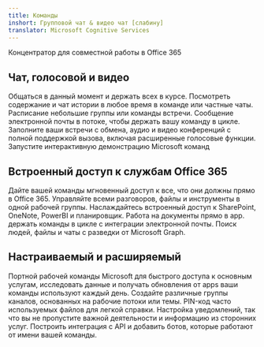 ```yaml
---
title: Команды
inshort: Групповой чат & видео чат [слабину]
translator: Microsoft Cognitive Services
---
```



Концентратор для совместной работы в Office 365 

## Чат, голосовой и видео
Общаться в данный момент и держать всех в курсе. Посмотреть содержание и чат истории в любое время в команде или частные чаты. Расписание небольшие группы или команды встречи. Сообщение электронной почты в потоке, чтобы держать вашу команду в цикле. Заполните ваши встречи с обмена, аудио и видео конференций с полной поддержкой вызова, включая расширенные голосовые функции. 
Запустите интерактивную демонстрацию Microsoft команд 

## Встроенный доступ к службам Office 365
Дайте вашей команды мгновенный доступ к все, что они должны прямо в Office 365. Управляйте всеми разговоров, файлы и инструменты в одной рабочей группы. Наслаждайтесь встроенный доступ к SharePoint, OneNote, PowerBI и планировщик. Работа на документы прямо в app. держать команды в цикле с интеграции электронной почты. Поиск людей, файлы и чаты с разведки от Microsoft Graph. 

## Настраиваемый и расширяемый
Портной рабочей команды Microsoft для быстрого доступа к основным услугам, исследовать данные и получать обновления от apps ваши команды используют каждый день. Создайте различные группы каналов, основанных на рабочие потоки или темы. PIN-код часто используемых файлов для легкой справки. Настройка уведомлений, так что вы не пропустите важной деятельности и информацию из сторонних услуг. Построить интеграция с API и добавить ботов, которые работают от имени вашей команды. 






